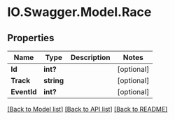 # IO.Swagger.Model.Race
## Properties

Name | Type | Description | Notes
------------ | ------------- | ------------- | -------------
**Id** | **int?** |  | [optional] 
**Track** | **string** |  | [optional] 
**EventId** | **int?** |  | [optional] 

[[Back to Model list]](../README.md#documentation-for-models) [[Back to API list]](../README.md#documentation-for-api-endpoints) [[Back to README]](../README.md)

